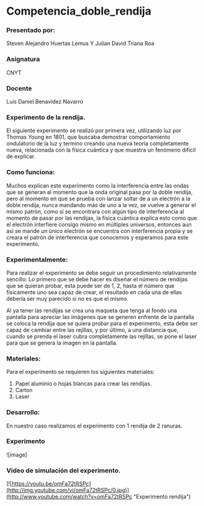 # Competencia_doble_rendija
### Presentado por:
Steven Alejandro Huertas Lemus Y Julian David Triana Roa
### Asignatura
CNYT
### Docente
Luis Daniel Benavidez Navarro
                                                                                            
### Experimento de la rendija.

El siguiente experimento se realizó por primera vez, utilizando luz por Thomas Young en 1801, que buscaba demostrar comportamiento ondulatorio de la luz y termino creando una nueva teoría completamente nueva, relacionada con la física cuántica y que muestra un fenómeno difícil de explicar.

### Como funciona:

Muchos explican este experimento como la interferencia entre las ondas que se generan al momento que la onda original pasa por la doble rendija, pero al momento en que se prueba con lanzar soltar de a un electrón a la doble rendija, nunca mandando más de uno a la vez, se vuelve a generar el mismo patrón, como sí se encontrara con algún tipo de interferencia al momento de pasar por las rendijas, la física cuántica explica esto como que el electrón interfiere consigo mismo en múltiples universos, entonces aun así se mande un único electrón se encuentra con interferencia propia y se creara el patrón de interferencia que conocemos y esperamos para este experimento.

### Experimentalmente:
Para realizar el experimento se debe seguir un procedimiento relativamente sencillo:
Lo primero que se debe hacer es diseñar el número de rendijas que se quieran probar, esta puede ser de 1, 2, hasta el número que físicamente uno sea capaz de crear, el resultado en cada una de ellas debería ser muy parecido si no es que el mismo.

Al ya tener las rendijas se crea una maqueta que tenga al fondo una pantalla para apreciar las imágenes que se generen enfrente de la pantalla se coloca la rendija que se quiera probar para el experimento, esta debe ser capaz de cambiar entre las rejillas, y por último, a una distancia que, cuando se prenda el laser cubra completamente las rejillas, se pone el laser para que se genera la imagen en la pantalla.

### Materiales:

Para el experimento se requieren los siguientes materiales:
      
1. Papel aluminio o hojas blancas para crear las rendijas.
2. Carton
3. Laser

### Desarrollo:

En nuestro caso realizamos el experimento con 1 rendija de 2 ranuras.

### Experimento

![image]

### Video de simulación del experimento.

[![https://youtu.be/omFa72tRSPc](http://img.youtube.com/vi/omFa72tRSPc/0.jpg)](http://www.youtube.com/watch?v=omFa72tRSPc "Experimento rendija")

